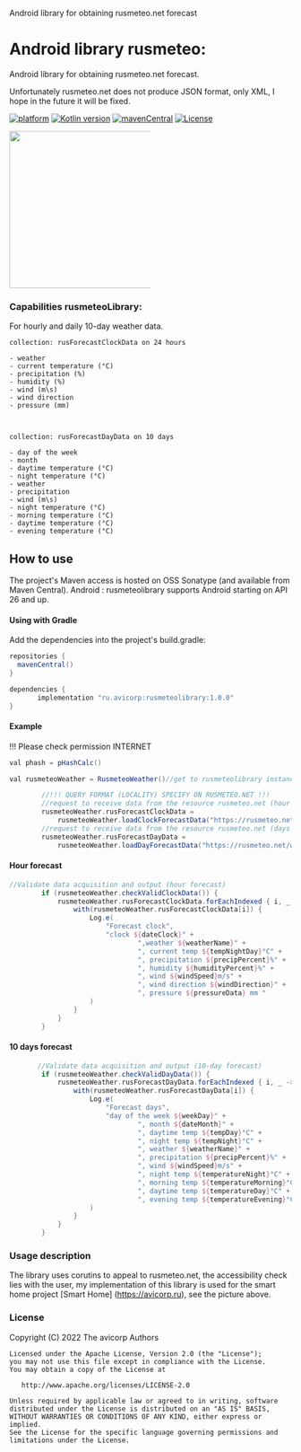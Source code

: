 Android library for obtaining rusmeteo.net forecast
# Android library rusmeteo:
Android library for obtaining rusmeteo.net forecast.

Unfortunately rusmeteo.net does not produce JSON format, only XML, I hope in the future it will be fixed.

[![platform](https://img.shields.io/badge/platform-Android-yellow.svg)](https://www.android.com)
[![Kotlin version](https://img.shields.io/badge/Kotlin-1.7.20-blue)]([https://kotlinlang.org/docs/whatsnew16.html](https://kotlinlang.org/docs/whatsnew1720.html))
[![mavenCentral](https://img.shields.io/badge/download_Maven-v1.0.0-red)](https://search.maven.org/search?q=ru.avicorp.rusmeteolibrary)
[![License](https://img.shields.io/badge/License-Apache%202.0-blue.svg)](https://www.apache.org/licenses/LICENSE-2.0)

<img align="center" src="https://github.com/avbase/rusmeteo/blob/main/rusmeteolibrary.gif" height="280" style="max-width: 50%; display: inline-block;" data-target="animated-image.originalImage">


###  Capabilities rusmeteoLibrary: 


For hourly and daily 10-day weather data.

    collection: rusForecastClockData on 24 hours

    - weather 
    - current temperature (°C)
    - precipitation (%)
    - humidity (%) 
    - wind (m\s)
    - wind direction
    - pressure (mm)



    collection: rusForecastDayData on 10 days

    - day of the week
    - month 
    - daytime temperature (°C)
    - night temperature (°C) 
    - weather 
    - precipitation 
    - wind (m\s)
    - night temperature (°C)
    - morning temperature (°C)
    - daytime temperature (°C)
    - evening temperature (°C)


## How to use

The project's Maven access is hosted on OSS Sonatype (and available from Maven Central).
Android : rusmeteolibrary supports Android starting on API 26 and up.

#### Using with Gradle

Add the dependencies into the project's build.gradle:
```groovy
repositories {
  mavenCentral()
}

dependencies {
       implementation "ru.avicorp:rusmeteolibrary:1.0.0"
}
```

#### Example

!!! Please check permission INTERNET



```groovy
val phash = pHashCalc()

val rusmeteoWeather = RusmeteoWeather()//get to rusmeteolibrary instance

        //!!! QUERY FORMAT (LOCALITY) SPECIFY ON RUSMETEO.NET !!!
        //request to receive data from the resource rusmeteo.net (hour forecast)
        rusmeteoWeather.rusForecastClockData =
            rusmeteoWeather.loadClockForecastData("https://rusmeteo.net/weather/sergiev-posad/hourly/")
        //request to receive data from the resource rusmeteo.net (days forecast)
        rusmeteoWeather.rusForecastDayData =
            rusmeteoWeather.loadDayForecastData("https://rusmeteo.net/weather/sergiev-posad/10days/")

```
#### Hour forecast
```groovy
//Validate data acquisition and output (hour forecast)
        if (rusmeteoWeather.checkValidClockData()) {
            rusmeteoWeather.rusForecastClockData.forEachIndexed { i, _ ->
                with(rusmeteoWeather.rusForecastClockData[i]) {
                    Log.e(
                        "Forecast clock",
                        "clock ${dateClock}" +
                                ",weather ${weatherName}" +
                                ", current temp ${tempNightDay}°C" +
                                ", precipitation ${precipPercent}%" +
                                ", humidity ${humidityPercent}%" +
                                ", wind ${windSpeed}m/s" +
                                ", wind direction ${windDirection}" +
                                ", pressure ${pressureData} mm "
                    )
                }
            }
        }
```
#### 10 days forecast
```groovy
       //Validate data acquisition and output (10-day forecast)
        if (rusmeteoWeather.checkValidDayData()) {
            rusmeteoWeather.rusForecastDayData.forEachIndexed { i, _ ->
                with(rusmeteoWeather.rusForecastDayData[i]) {
                    Log.e(
                        "Forecast days",
                        "day of the week ${weekDay}" +
                                ", month ${dateMonth}" +
                                ", daytime temp ${tempDay}°C" +
                                ", night temp ${tempNight}°C" +
                                ", weather ${weatherName}" +
                                ", precipitation ${precipPercent}%" +
                                ", wind ${windSpeed}m/s" +
                                ", night temp ${temperatureNight}°C" +
                                ", morning temp ${temperatureMorning}°C" +
                                ", daytime temp ${temperatureDay}°C" +
                                ", evening temp ${temperatureEvening}°C"
                    )
                }
            }
        }
```



### Usage description

The library uses corutins to appeal to rusmeteo.net, the accessibility check lies with the user, my implementation of this library is used for the smart home project [Smart Home] (https://avicorp.ru), see the picture above.

### License

 Copyright (C) 2022 The avicorp Authors

    Licensed under the Apache License, Version 2.0 (the "License");
    you may not use this file except in compliance with the License.
    You may obtain a copy of the License at

       http://www.apache.org/licenses/LICENSE-2.0

    Unless required by applicable law or agreed to in writing, software
    distributed under the License is distributed on an "AS IS" BASIS,
    WITHOUT WARRANTIES OR CONDITIONS OF ANY KIND, either express or implied.
    See the License for the specific language governing permissions and
    limitations under the License.

